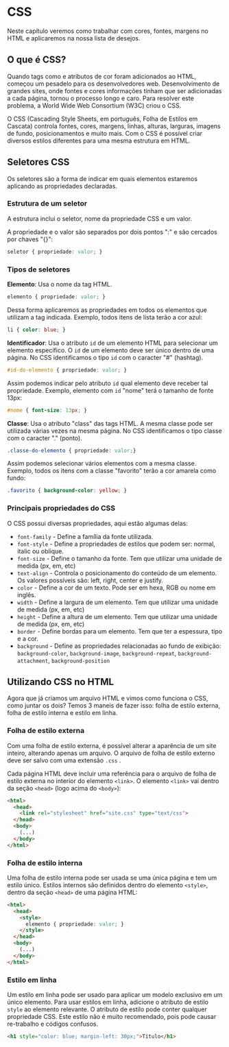 # CSS

Neste capítulo veremos como trabalhar com cores, fontes, margens no HTML e
aplicaremos na nossa lista de desejos.

## O que é CSS?

Quando tags como e atributos de cor foram adicionados ao HTML, começou um
pesadelo para os desenvolvedores web. Desenvolvimento de grandes sites, onde
fontes e cores informações tinham que ser adicionadas a cada página, tornou o
processo longo e caro. Para resolver este problema, a World Wide Web Consortium
(W3C) criou o CSS.

O CSS (Cascading Style Sheets, em português, Folha de Estilos em Cascata)
controla fontes, cores, margens, linhas, alturas, larguras, imagens de fundo,
posicionamentos e muito mais. Com o CSS é possível criar diversos estilos
diferentes para uma mesma estrutura em HTML.

## Seletores CSS

Os seletores são a forma de indicar em quais elementos estaremos aplicando as
propriedades declaradas.

### Estrutura de um seletor

A estrutura inclui o seletor, nome da propriedade CSS e um valor.

A propriedade e o valor são separados por dois pontos ":" e são cercados por
chaves "{}":

```css
seletor { propriedade: valor; }
```

### Tipos de seletores

**Elemento**: Usa o nome da tag HTML.

```css
elemento { propriedade: valor; }
```

Dessa forma aplicaremos as propriedades em todos os elementos que utilizam a
tag indicada. Exemplo, todos itens de lista terão a cor azul:

```css
li { color: blue; }
```

**Identificador**: Usa o atributo `id` de um elemento HTML para selecionar um
elemento específico. O `id` de um elemento deve ser único dentro de uma página.
No CSS identificamos o tipo `id` com o caracter "#" (hashtag).

```css
#id-do-elemento { propriedade: valor; }
```

Assim podemos indicar pelo atributo `id` qual elemento deve receber tal
propriedade. Exemplo, elemento com `id` "nome" terá o tamanho de fonte 13px:

```css
#nome { font-size: 13px; }
```

**Classe**: Usa o atributo "class" das tags HTML. A mesma classe pode ser
utilizada várias vezes na mesma página. No CSS identificamos o tipo classe com
o caracter "." (ponto).

```css
.classe-do-elemento { propriedade: valor;}
```

Assim podemos selecionar vários elementos com a mesma classe. Exemplo, todos os
itens com a classe "favorito" terão a cor amarela como fundo:

```css
.favorito { background-color: yellow; }
```

### Principais propriedades do CSS

O CSS possui diversas propriedades, aqui estão algumas delas:

* `font-family` - Define a família da fonte utilizada.
* `font-style` - Define a propriedades de estilos que podem ser: normal,
  italic ou oblique.
* `font-size` - Define o tamanho da fonte. Tem que utilizar uma unidade de
  medida (px, em, etc)
* `text-align` - Controla o posicionamento do conteúdo de um elemento. Os
  valores possíveis são: left, right, center e justify.
* `color` - Define a cor de um texto. Pode ser em hexa, RGB ou nome em inglês.
* `width` - Define a largura de um elemento. Tem que utilizar uma unidade de
  medida (px, em, etc)
* `height` - Define a altura de um elemento. Tem que utilizar uma unidade de
  medida (px, em, etc)
* `border` - Define bordas para um elemento. Tem que ter a espessura, tipo e a
  cor.
* `background` - Define as propriedades relacionadas ao fundo de exibição:
  `background-color`, `background-image`, `background-repeat`,
  `background-attachment`, `background-position`

## Utilizando CSS no HTML

Agora que já criamos um arquivo HTML e vimos como funciona o CSS, como juntar
os dois? Temos 3 maneis de fazer isso: folha de estilo externa, folha de
estilo interna e estilo em linha.

### Folha de estilo externa

Com uma folha de estilo externa, é possível alterar a aparência de um site
inteiro, alterando apenas um arquivo. O arquivo de folha de estilo externo
deve ser salvo com uma extensão `.css` .

Cada página HTML deve incluir uma referência para o arquivo de folha de
estilo externa no interior do elemento `<link>`. O elemento `<link>` vai
dentro da seção `<head>` (logo acima do `<body>`):

```html
<html>
  <head>
    <link rel="stylesheet" href="site.css" type="text/css">
  </head>
  <body>
    (...)
  </body>
</html>
```

### Folha de estilo interna

Uma folha de estilo interna pode ser usada se uma única página e tem um
estilo único. Estilos internos são definidos dentro do elemento `<style>`,
dentro da seção `<head>` de uma página HTML:

```html
<html>
  <head>
    <style>
      elemento { propriedade: valor; }
    </style>
  </head>
  <body>
    (...)
  </body>
</html>
```

### Estilo em linha

Um estilo em linha pode ser usado para aplicar um modelo exclusivo em um
único elemento.
Para usar estilos em linha, adicione o atributo de estilo `style` ao
elemento relevante. O atributo de estilo pode conter qualquer propriedade CSS.
Este estilo não é muito recomendado, pois pode causar re-trabalho e códigos
confusos.

```html
<h1 style="color: blue; margin-left: 30px;">Título</h1>
```
